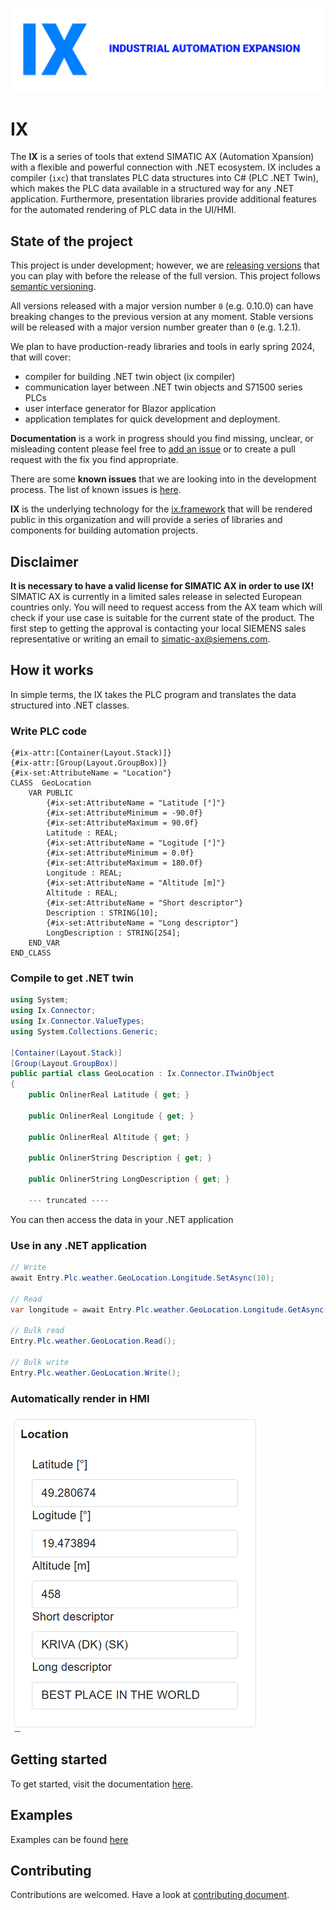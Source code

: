 ![](assets/pics/banner_wider.png)
# IX

The **IX** is a series of tools that extend SIMATIC AX (Automation Xpansion) with a flexible and powerful connection with .NET ecosystem. IX includes a compiler (`ixc`) that translates PLC data structures into C# (PLC .NET Twin), which makes the PLC data available in a structured way for any .NET application. Furthermore, presentation libraries provide additional features for the automated rendering of PLC data in the UI/HMI.

## State of the project

This project is under development; however, we are [releasing versions](https://github.com/ix-ax/ix/releases) that you can play with before the release of the full version. This project follows [semantic versioning](https://semver.org/).

All versions released with a major version number `0` (e.g. 0.10.0) can have breaking changes to the previous version at any moment. Stable versions will be released with a major version number greater than `0` (e.g. 1.2.1).

We plan to have production-ready libraries and tools in early spring 2024, that will cover:

- compiler for building .NET twin object (ix compiler)
- communication layer between .NET twin objects and S71500 series PLCs
- user interface generator for Blazor application
- application templates for quick development and deployment.


**Documentation** is a work in progress should you find missing, unclear, or misleading content please feel free to [add an issue](https://github.com/ix-ax/ix/issues/new/choose) or to create a pull request with the fix you find appropriate.

There are some **known issues** that we are looking into in the development process. The list of known issues is [here](https://github.com/ix-ax/ix/issues?q=is%3Aissue+is%3Aopen+label%3Aknown-issue).



**IX** is the underlying technology for the [ix.framework](https://github.com/ix-ax/ix.framework) that will be rendered public in this organization and will provide a series of libraries and components for building automation projects.

## Disclaimer

**It is necessary to have a valid license for SIMATIC AX in order to use IX!**  
SIMATIC AX is currently in a limited sales release in selected European countries only. You will need to request access from the AX team which will check if your use case is suitable for the current state of the product. The first step to getting the approval is contacting your local SIEMENS sales representative or writing an email to [simatic-ax@siemens.com](mailto:simatic-ax@siemens.com?subject=Request%20for%20access%20|%20SIMATIC%20AX%20for%20IX).

## How it works

In simple terms, the IX takes the PLC program and translates the data structured into .NET classes.

### Write PLC code

~~~iecst
{#ix-attr:[Container(Layout.Stack)]}
{#ix-attr:[Group(Layout.GroupBox)]}
{#ix-set:AttributeName = "Location"}
CLASS  GeoLocation
    VAR PUBLIC
        {#ix-set:AttributeName = "Latitude [°]"}
        {#ix-set:AttributeMinimum = -90.0f}
        {#ix-set:AttributeMaximum = 90.0f}
        Latitude : REAL;
        {#ix-set:AttributeName = "Logitude [°]"}
        {#ix-set:AttributeMinimum = 0.0f}
        {#ix-set:AttributeMaximum = 180.0f}
        Longitude : REAL;
        {#ix-set:AttributeName = "Altitude [m]"}
        Altitude : REAL;
        {#ix-set:AttributeName = "Short descriptor"}
        Description : STRING[10];
        {#ix-set:AttributeName = "Long descriptor"}
        LongDescription : STRING[254];
    END_VAR    
END_CLASS
~~~

### Compile to get .NET twin

~~~ C#
using System;
using Ix.Connector;
using Ix.Connector.ValueTypes;
using System.Collections.Generic;

[Container(Layout.Stack)]
[Group(Layout.GroupBox)]
public partial class GeoLocation : Ix.Connector.ITwinObject
{
    public OnlinerReal Latitude { get; }

    public OnlinerReal Longitude { get; }

    public OnlinerReal Altitude { get; }

    public OnlinerString Description { get; }

    public OnlinerString LongDescription { get; }

    --- truncated ----
~~~

You can then access the data in your .NET application

### Use in any .NET application

~~~C#
// Write
await Entry.Plc.weather.GeoLocation.Longitude.SetAsync(10);

// Read
var longitude = await Entry.Plc.weather.GeoLocation.Longitude.GetAsync();

// Bulk read
Entry.Plc.weather.GeoLocation.Read();

// Bulk write
Entry.Plc.weather.GeoLocation.Write();
~~~

### Automatically render in HMI

![](assets/pics/2022-12-20-06-54-08.png)


## Getting started

To get started, visit the documentation [here](docs/README.md#getting-started).


## Examples 

Examples can be found [here](src/ix.examples)


## Contributing

Contributions are welcomed. Have a look at [contributing document](CONTRIBUTING.md).
